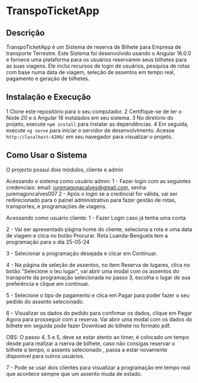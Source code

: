 # TranspoTicketApp
 
## Descrição

TranspoTicketApp é um Sistema de reserva de Bilhete para Empresa de transporte Terrestre. Este Sistema foi desenvolvido usando o Angular 16.0.0 e fornece uma plataforma para os usuários reservarem seus bilhetes para as suas viagens. Ele inclui  recursos de login de usuários, pesquisa de rotas com base numa data de viagem, seleção de assentos em tempo real, pagamento e geração de bilhetes.

## Instalação e Execução

1 Clone este repositório para o seu computador.
2 Certifique-se de ter o Node 20  e o Angular 16 instalados em seu sistema.
3 No diretório do projeto, execute `npm install` para instalar as dependências.
4 Em seguida, execute `ng serve` para iniciar o servidor de desenvolvimento. Acesse `http://localhost:4200/` em seu navegador para visualizar o projeto.

## Como Usar o Sistema

O projecto possui dois módulos, cliente e admin

Acessando o sistema como usuário admin:
1 - Fazer login com as seguintes credenciais: email: juremagonacalves@gmail.com, senha: juremagoncalves007
2 - Após o login se a credincial for válida, vai ser redirecionado para o painel administrativo para fazer gestão de rotas, transportes, e programações de viagens.

Acessando como usuário cliente:
1 - Fazer Login caso já tenha uma conta

2 - Vai ser apresentado  página home do cliente, seleciona a rota e uma data de viagem e clica no botão Procurar. Rota Luanda-Benguela tem a programação para o dia 25-05-24

3 - Selecionar a programação desejada e clicar em Continuar.

4 - Na página de seleção de assentos, no item Reserva de lugares, clica no botão "Selecione o teu lugar", vai abrir uma modal com os assentos do transporte da programação selecionada no passo 3, escolha o lugar de sua preferência e clique em continuar.

5 - Selecione o tipo de pagamento e clica em Pagar para poder fazer o seu pedido do assento selecionado. 

6 -  Visualizar os dados do pedido para confirmar os dados, clique em Pagar Agora para prosseguir com a reserva. Vai abrir uma modal com os dados do bilhete em seguida pode fazer Download do bilhete no formato pdf.

OBS: O passo 4, 5 e 5, deve se estar atento ao timer, é colocado um tempo desde para realizar a rserva de bilhete, caso não consigas reservar o bilhete a tempo, o assento selecionado , passa a estar novamente disponível para outros usuários.

7 - Pode se usar dois clientes para visualizar a programação em tempo real que acontece sempre que um assento muda de estado.






